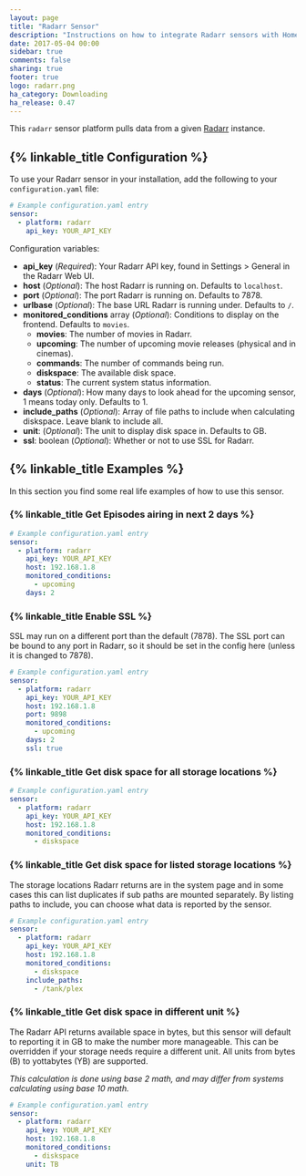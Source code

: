 ```yaml
---
layout: page
title: "Radarr Sensor"
description: "Instructions on how to integrate Radarr sensors with Home Assistant"
date: 2017-05-04 00:00
sidebar: true
comments: false
sharing: true
footer: true
logo: radarr.png
ha_category: Downloading
ha_release: 0.47
---
```



This `radarr` sensor platform pulls data from a given [Radarr](https://radarr.video/) instance.

## {% linkable_title Configuration %}

To use your Radarr sensor in your installation, add the following to your `configuration.yaml` file:

```yaml
# Example configuration.yaml entry
sensor:
  - platform: radarr
    api_key: YOUR_API_KEY
```

Configuration variables:

- **api_key** (*Required*): Your Radarr API key, found in Settings > General in the Radarr Web UI.
- **host** (*Optional*): The host Radarr is running on. Defaults to `localhost`.
- **port** (*Optional*): The port Radarr is running on. Defaults to 7878.
- **urlbase** (*Optional*): The base URL Radarr is running under. Defaults to `/`.
- **monitored_conditions** array (*Optional*): Conditions to display on the frontend. Defaults to `movies`.
  - **movies**: The number of movies in Radarr.
  - **upcoming**: The number of upcoming movie releases (physical and in cinemas).
  - **commands**: The number of commands being run.
  - **diskspace**: The available disk space.
  - **status**: The current system status information.
- **days** (*Optional*): How many days to look ahead for the upcoming sensor, 1 means today only.  Defaults to 1.
- **include_paths** (*Optional*): Array of file paths to include when calculating diskspace. Leave blank to include all.
- **unit**: (*Optional*): The unit to display disk space in. Defaults to GB.
- **ssl**:  boolean (*Optional*): Whether or not to use SSL for Radarr.

## {% linkable_title Examples %}

In this section you find some real life examples of how to use this sensor.

### {% linkable_title Get Episodes airing in next 2 days %}

```yaml
# Example configuration.yaml entry
sensor:
  - platform: radarr
    api_key: YOUR_API_KEY
    host: 192.168.1.8
    monitored_conditions:
      - upcoming
    days: 2
```

### {% linkable_title Enable SSL %}

SSL may run on a different port than the default (7878). The SSL port can be bound to any port in Radarr, so it should be set in the config here (unless it is changed to 7878).

```yaml
# Example configuration.yaml entry
sensor:
  - platform: radarr
    api_key: YOUR_API_KEY
    host: 192.168.1.8
    port: 9898
    monitored_conditions:
      - upcoming
    days: 2
    ssl: true
```

### {% linkable_title Get disk space for all storage locations %}

```yaml
# Example configuration.yaml entry
sensor:
  - platform: radarr
    api_key: YOUR_API_KEY
    host: 192.168.1.8
    monitored_conditions:
      - diskspace
```

### {% linkable_title Get disk space for listed storage locations %}

The storage locations Radarr returns are in the system page and in some cases this can list duplicates if sub paths are mounted separately. By listing paths to include, you can choose what data is reported by the sensor.

```yaml
# Example configuration.yaml entry
sensor:
  - platform: radarr
    api_key: YOUR_API_KEY
    host: 192.168.1.8
    monitored_conditions:
      - diskspace
    include_paths:
      - /tank/plex
```

### {% linkable_title Get disk space in different unit %}

The Radarr API returns available space in bytes, but this sensor will default to reporting it in GB to make the number more manageable. This can be overridden if your storage needs require a different unit. All units from bytes (B) to yottabytes (YB) are supported.

*This calculation is done using base 2 math, and may differ from systems calculating using base 10 math.*

```yaml
# Example configuration.yaml entry
sensor:
  - platform: radarr
    api_key: YOUR_API_KEY
    host: 192.168.1.8
    monitored_conditions:
      - diskspace
    unit: TB
```
